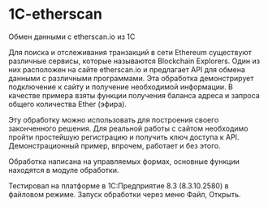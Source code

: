# 1C-etherscan
Обмен данными с etherscan.io из 1С

Для поиска и отслеживания транзакций в сети Ethereum существуют различные сервисы, которые называются Blockchain Explorers. Один из них расположен на сайте etherscan.io и предлагает API для обмена данными с различными программами. Эта обработка демонстрирует подключение к сайту и получение необходимой информации. В качестве примера взяты функции получения баланса адреса и запроса общего количества Ether (эфира). 

Эту обработку можно использовать для построения своего законченного решения. Для реальной работы с сайтом необходимо пройти простейшую регистрацию и получить ключ доступа к API. Демонстрационный пример, впрочем, работает и без этого.

Обработка написана на управляемых формах, основные функции находятся в модуле обработки.

Тестировал на платформе в 1С:Предприятие 8.3 (8.3.10.2580) в файловом режиме. Запуск обработки через меню Файл, Открыть.
